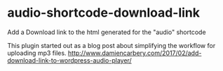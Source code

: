 # audio-shortcode-download-link
Add a Download link to the html generated for the "audio" shortcode

This plugin started out as a blog post about simplifying the workflow for uploading mp3 files.
http://www.damiencarbery.com/2017/02/add-download-link-to-wordpress-audio-player/
